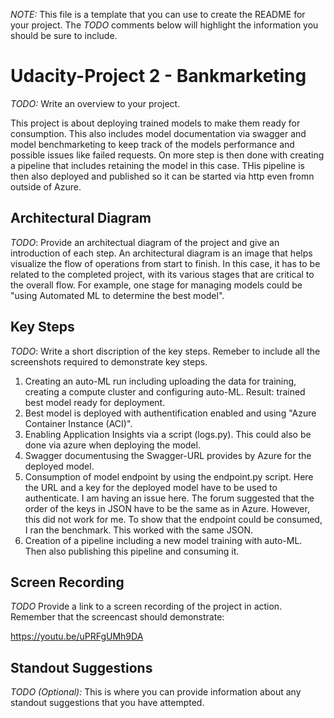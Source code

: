 *NOTE:* This file is a template that you can use to create the README for your project. The *TODO* comments below will highlight the information you should be sure to include.

# Udacity-Project 2 - Bankmarketing

*TODO:* Write an overview to your project.

This project is about deploying trained models to make them ready for consumption. This also includes model documentation via swagger and model benchmarketing to keep track of the models performance and possible issues like failed requests.
On more step is then done with creating a pipeline that includes retaining the model in this case. THis pipeline is then also deployed and published so it can be started via http even fromn outside of Azure.

## Architectural Diagram
*TODO*: Provide an architectual diagram of the project and give an introduction of each step. An architectural diagram is an image that helps visualize the flow of operations from start to finish. In this case, it has to be related to the completed project, with its various stages that are critical to the overall flow. For example, one stage for managing models could be "using Automated ML to determine the best model". 

## Key Steps
*TODO*: Write a short discription of the key steps. Remeber to include all the screenshots required to demonstrate key steps. 

1) Creating an auto-ML run including uploading the data for training, creating a compute cluster and configuring auto-ML.
   Result: trained best model ready for deployment.
2) Best model is deployed with authentification enabled and using "Azure Container Instance (ACI)".
3) Enabling Application Insights via a script (logs.py). This could also be done via azure when deploying the model.
4) Swagger documentusing the Swagger-URL provides by Azure for the deployed model.
5) Consumption of model endpoint by using the endpoint.py script. Here the URL and a key for the deployed model have to be used to authenticate.
   I am having an issue here. The forum suggested that the order of the keys in JSON have to be the same as in Azure. However, this did not work for me. To show that    the endpoint could be consumed, I ran the benchmark. This worked with the same JSON.
6) Creation of a pipeline including a new model training with auto-ML. Then also publishing this pipeline and consuming it.  

## Screen Recording
*TODO* Provide a link to a screen recording of the project in action. Remember that the screencast should demonstrate:

https://youtu.be/uPRFgUMh9DA

## Standout Suggestions
*TODO (Optional):* This is where you can provide information about any standout suggestions that you have attempted.
